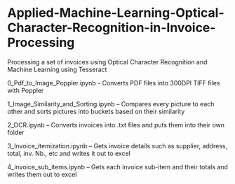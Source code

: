 # Applied-Machine-Learning-Optical-Character-Recognition-in-Invoice-Processing
Processing a set of invoices using Optical Character Recognition and Machine Learning using Tesseract 

0_Pdf_to_Image_Poppler.ipynb  - Converts PDF files into 300DPI TIFF files with Poppler 

1_Image_Similarity_and_Sorting.ipynb – Compares every picture to each other and sorts pictures into buckets based on their similarity 

2_OCR.ipynb – Converts invoices into .txt files and puts them into their own folder 

3_Invoice_itemization.ipynb – Gets invoice details such as supplier, address, total, inv. Nb., etc and writes it out to excel 

4_invoice_sub_items.ipynb – Gets each invoice sub-item and their totals and writes them out to excel 
